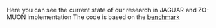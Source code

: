 Here you can see the current state of our research in JAGUAR and ZO-MUON implementation
The code is based on the [benchmark](https://github.com/ZO-Bench)
